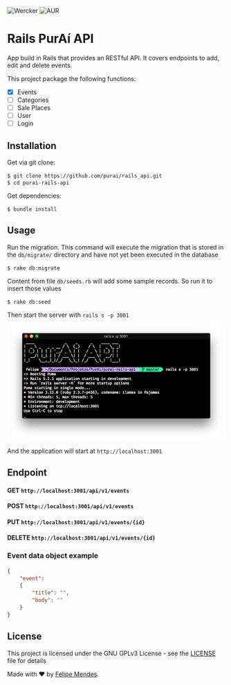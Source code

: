 ![Wercker](https://img.shields.io/wercker/ci/wercker/go-wercker-api.svg)
![AUR](https://img.shields.io/aur/license/yaourt.svg) 

# Rails PurAí API
App build in Rails that provides an RESTful API. It covers endpoints to add, edit and delete events.

This project package the following functions:
- [x] Events
- [ ] Categories
- [ ] Sale Places
- [ ] User
- [ ] Login

## Installation
Get via git clone:
```
$ git clone https://github.com/purai/rails_api.git
$ cd purai-rails-api
```

Get dependencies:
```
$ bundle install
```

## Usage

Run the migration. This command will execute the migration that is stored in the `db/migrate/` directory and have not yet been executed in the database
```
$ rake db:migrate
```

Content from file `db/seeds.rb` will add some sample records. So run it to insert those values
```
$ rake db:seed
```

Then start the server with `rails s -p 3001`

![server](/screenshots/server.png "server")

And the application will start at `http://localhost:3001`

## Endpoint

#### GET `http://localhost:3001/api/v1/events`

#### POST `http://localhost:3001/api/v1/events`

#### PUT `http://localhost:3001/api/v1/events/{id}`

#### DELETE `http://localhost:3001/api/v1/events/{id}`

### Event data object example

```json
{ 
    "event":
    {
        "title": "",
        "body": ""
    }
}
```

## License
This project is licensed under the GNU GPLv3 License - see the [LICENSE](LICENSE) file for details

Made with :heart: by [Felipe Mendes](https://github.com/felipemendes).
